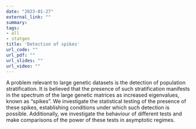 ```yaml
---
date: "2023-01-27"
external_link: ""
summary: 
tags:
- all
- statgen
title: 'Detection of spikes'
url_code: ""
url_pdf: ""
url_slides: ""
url_video: ""
---
```


A problem relevant to large genetic datasets is the detection of population stratification. It is believed that the
presence of such stratification manifests in the spectrum of the large genetic matrices as increased eigenvalues,
known as “spikes”. We investigate the statistical testing of the presence of these spikes, establishing conditions
under which such detection is possible. Additionally, we investigate the behaviour of different tests and make
comparisons of the power of these tests in asymptotic regimes.